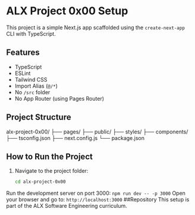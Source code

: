 # ALX Project 0x00 Setup

This project is a simple Next.js app scaffolded using the `create-next-app` CLI with TypeScript.

## Features

- TypeScript
- ESLint
- Tailwind CSS
- Import Alias (`@/*`)
- No `/src` folder
- No App Router (using Pages Router)

## Project Structure

alx-project-0x00/
├── pages/
├── public/
├── styles/
├── components/
├── tsconfig.json
├── next.config.js
└── package.json


## How to Run the Project

1. Navigate to the project folder:
   ```bash
   cd alx-project-0x00
Run the development server on port 3000:
`npm run dev -- -p 3000`
Open your browser and go to:
`http://localhost:3000`
##Repository
This setup is part of the ALX Software Engineering curriculum.
